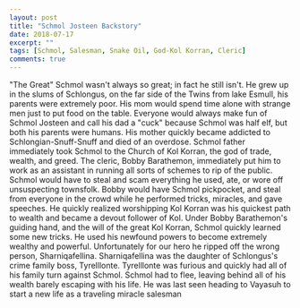 ```yaml
---
layout: post
title: "Schmol Josteen Backstory"
date: 2018-07-17
excerpt: ""
tags: [Schmol, Salesman, Snake Oil, God-Kol Korran, Cleric]
comments: true
---
```


"The Great" Schmol wasn't always so great; in fact he still isn't. He grew up in the slums of Schlongus, on the far side of the Twins from lake Esmull, his parents were extremely poor. His mom would spend time alone with strange men just to put food on the table. Everyone would always make fun of Schmol Josteen and call his dad a "cuck" because Schmol was half elf, but both his parents were humans. His mother quickly became addicted to Schlongian-Snuff-Snuff and died of an overdose. Schmol father immediately took Schmol to the Church of Kol Korran, the god of trade, wealth, and greed. The cleric, Bobby Barathemon, immediately put him to work as an assistant in running all sorts of schemes to rip of the public. Schmol would have to steal and scam everything he used, ate, or wore off unsuspecting townsfolk. Bobby would have Schmol pickpocket, and steal from everyone in the crowd while he performed tricks, miracles, and gave speeches. He quickly realized worshipping Kol Korran was his quickest path to wealth and became a devout follower of Kol. Under Bobby Barathemon's guiding hand, and the will of the great Kol Korran, Schmol quickly learned some new tricks. He used his newfound powers to become extremely wealthy and powerful. Unfortunately for our hero he ripped off the wrong person,  Sharniqafellina. Sharniqafellina was the daughter of Schlongus's crime family boss, Tyrelllonte. Tyrelllonte was furious and quickly had all of his family turn against Schmol. Schmol had to flee, leaving behind all of his wealth barely escaping with his life. He was last seen heading to Vayasuh  to start a new life as a traveling miracle salesman
